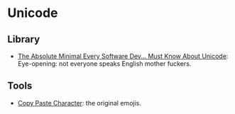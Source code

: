 # Unicode

## Library
- [The Absolute Minimal Every Software Dev... Must Know About Unicode](http://www.joelonsoftware.com/articles/Unicode.html): Eye-opening: not everyone speaks English mother fuckers.

## Tools
- [Copy Paste Character](http://copypastecharacter.com/): the original emojis.
